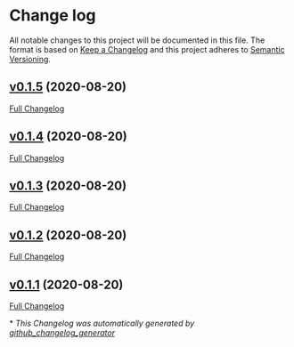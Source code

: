 # Change log

All notable changes to this project will be documented in this file. The format is based on [Keep a Changelog](http://keepachangelog.com/en/1.0.0/) and this project adheres to [Semantic Versioning](http://semver.org).

## [v0.1.5](https://github.com/ekinanp/test_release_automation/tree/v0.1.5) (2020-08-20)

[Full Changelog](https://github.com/ekinanp/test_release_automation/compare/v0.1.4...v0.1.5)

## [v0.1.4](https://github.com/ekinanp/test_release_automation/tree/v0.1.4) (2020-08-20)

[Full Changelog](https://github.com/ekinanp/test_release_automation/compare/v0.1.3...v0.1.4)

## [v0.1.3](https://github.com/ekinanp/test_release_automation/tree/v0.1.3) (2020-08-20)

[Full Changelog](https://github.com/ekinanp/test_release_automation/compare/v0.1.2...v0.1.3)

## [v0.1.2](https://github.com/ekinanp/test_release_automation/tree/v0.1.2) (2020-08-20)

[Full Changelog](https://github.com/ekinanp/test_release_automation/compare/v0.1.1...v0.1.2)

## [v0.1.1](https://github.com/ekinanp/test_release_automation/tree/v0.1.1) (2020-08-20)

[Full Changelog](https://github.com/ekinanp/test_release_automation/compare/38ccc7f9dc17d379fd118328d9ba95be56ac9eb8...v0.1.1)



\* *This Changelog was automatically generated by [github_changelog_generator](https://github.com/github-changelog-generator/github-changelog-generator)*
